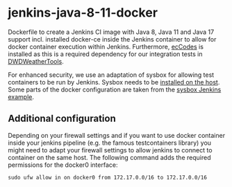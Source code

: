 # jenkins-java-8-11-docker
Dockerfile to create a Jenkins CI image with Java 8, Java 11 and Java 17 support incl. installed docker-ce inside the Jenkins container to allow for docker container execution within Jenkins. 
Furthermore, [ecCodes](https://confluence.ecmwf.int/display/ECC) is installed as this is a required dependency for our integration tests in [DWDWeatherTools](https://github.com/ie3-institute/DWDWeatherTools).

For enhanced security, we use an adaptation of sysbox for allowing test containers to be run by Jenkins. Sysbox needs to be [installed on the host](https://github.com/nestybox/sysbox?tab=readme-ov-file#installation). Some parts of the docker configuration are taken from the [sysbox Jenkins example](https://github.com/nestybox/dockerfiles/tree/5b7ec2230af7fb65eb820277e8c408cfa68f79b7/jenkins-syscont).

## Additional configuration
Depending on your firewall settings and if you want to use docker container inside your jenkins pipeline 
(e.g. the famous testcontainers library) you might need to adapt your firewall settings to allow jenkins
to connect to container on the same host. The following command adds the required permissions for the
docker0 interface:

```shell 
sudo ufw allow in on docker0 from 172.17.0.0/16 to 172.17.0.0/16
```
